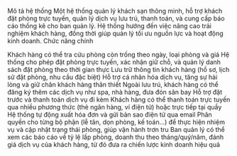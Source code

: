 Mô tả hệ thống
Một hệ thống quản lý khách sạn thông minh, hỗ trợ khách đặt phòng trực tuyến, quản lý dịch vụ lưu trú, thanh toán, và cung cấp báo cáo thống kê cho ban quản lý. Hệ thống hướng đến việc nâng cao trải nghiệm khách hàng, đồng thời giúp quản lý tối ưu nguồn lực và hoạt động kinh doanh.
Chức năng chính

Khách hàng có thể tra cứu phòng còn trống theo ngày, loại phòng và giá
Hệ thống cho phép đặt phòng trực tuyến, xác nhận giữ chỗ, và quản lý danh sách đặt phòng theo thời gian thực
Lưu trữ thông tin khách hàng (hồ sơ, lịch sử đặt phòng, nhu cầu đặc biệt)
Hỗ trợ cá nhân hóa dịch vụ, tăng sự hài lòng và giữ chân khách hàng thân thiết
Ngoài lưu trú, khách hàng có thể đăng ký thêm các dịch vụ như spa, nhà hàng, đưa đón sân bay
Hỗ trợ đặt trước và thanh toán dịch vụ đi kèm
Khách hàng có thể thanh toán trực tuyến qua nhiều phương thức (thẻ ngân hàng, ví điện tử) hoặc trực tiếp tại quầy
Hệ thống tự động xuất hóa đơn và gửi bản sao điện tử qua email
Phân quyền cho từng bộ phận (lễ tân, dọn phòng, kế toán...) để thực hiện nhiệm vụ và cập nhật trạng thái phòng, giúp vận hành trơn tru
Ban quản lý có thể xem các báo cáo về tỷ lệ lấp phòng, doanh thu theo tháng/quý/năm, đánh giá dịch vụ của khách hàng, từ đó đưa ra chiến lược kinh doanh hiệu quả
